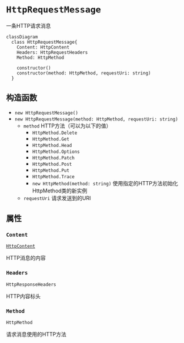 # `HttpRequestMessage`

一条HTTP请求消息

```mermaid
classDiagram
  class HttpRequestMessage{
    Content: HttpContent
    Headers: HttpRequestHeaders
    Method: HttpMethod

    constructor()
    constructor(method: HttpMethod, requestUri: string)
  }
```

## 构造函数

- `new HttpRequestMessage()`
- `new HttpRequestMessage(method: HttpMethod, requestUri: string)`
  - `method` HTTP方法（可以为以下的值）
    - `HttpMethod.Delete`
    - `HttpMethod.Get`
    - `HttpMethod.Head`
    - `HttpMethod.Options`
    - `HttpMethod.Patch`
    - `HttpMethod.Post`
    - `HttpMethod.Put`
    - `HttpMethod.Trace`
    - `new HttpMethod(method: string)` 使用指定的HTTP方法初始化HttpMethod类的新实例
  - `requestUri` 请求发送到的URI

## 属性

### `Content`

[`HttpContent`](System.Net.Http.HttpContent)

HTTP消息的内容

### `Headers`

`HttpResponseHeaders`

HTTP内容标头

### `Method`

`HttpMethod`

请求消息使用的HTTP方法
